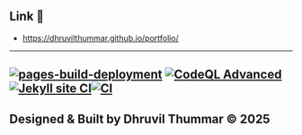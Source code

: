 ## Link 🔗

* https://dhruvilthummar.github.io/portfolio/
---
[![pages-build-deployment](https://github.com/DhruvilThummar/portfolio/actions/workflows/pages/pages-build-deployment/badge.svg)](https://github.com/DhruvilThummar/portfolio/actions/workflows/pages/pages-build-deployment) [![CodeQL Advanced](https://github.com/DhruvilThummar/portfolio/actions/workflows/codeql.yml/badge.svg)](https://github.com/DhruvilThummar/portfolio/actions/workflows/codeql.yml)[![Jekyll site CI](https://github.com/DhruvilThummar/portfolio/actions/workflows/jekyll-docker.yml/badge.svg)](https://github.com/DhruvilThummar/portfolio/actions/workflows/jekyll-docker.yml)[![CI](https://github.com/DhruvilThummar/portfolio/actions/workflows/blank.yml/badge.svg)](https://github.com/DhruvilThummar/portfolio/actions/workflows/blank.yml)
---
## Designed & Built by Dhruvil Thummar © 2025
